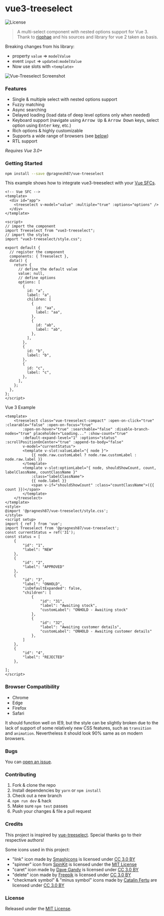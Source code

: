 # vue3-treeselect

![License](https://badgen.net/github/license/riophae/vue-treeselect)

> A multi-select component with nested options support for Vue 3. Thank to [riophae](https://github.com/riophae/vue-treeselect) and his sources and library for vue 2 taken as basis.

Breaking changes from his library:

- property `value` => `modelValue`
- event `input` => `updated:modelValue`
- Now use slots with `<template>`

![Vue-Treeselect Screenshot](https://raw.githubusercontent.com/riophae/vue-treeselect/master/screenshot.png)

### Features

- Single & multiple select with nested options support
- Fuzzy matching
- Async searching
- Delayed loading (load data of deep level options only when needed)
- Keyboard support (navigate using <kbd>Arrow Up</kbd> & <kbd>Arrow Down</kbd> keys, select option using <kbd>Enter</kbd> key, etc.)
- Rich options & highly customizable
- Supports a wide range of browsers (see [below](#browser-compatibility))
- RTL support

_Requires Vue 3.0+_

### Getting Started

```bash
npm install --save @pragnesh87/vue-treeselect
```

This example shows how to integrate vue3-treeselect with your [Vue SFCs](https://vuejs.org/v2/guide/single-file-components.html).

```vue
<!-- Vue SFC -->
<template>
  <div id="app">
    <treeselect v-model="value" :multiple="true" :options="options" />
  </div>
</template>

<script>
// import the component
import Treeselect from "vue3-treeselect";
// import the styles
import "vue3-treeselect/style.css";

export default {
  // register the component
  components: { Treeselect },
  data() {
    return {
      // define the default value
      value: null,
      // define options
      options: [
        {
          id: "a",
          label: "a",
          children: [
            {
              id: "aa",
              label: "aa",
            },
            {
              id: "ab",
              label: "ab",
            },
          ],
        },
        {
          id: "b",
          label: "b",
        },
        {
          id: "c",
          label: "c",
        },
      ],
    };
  },
};
</script>
```

Vue 3 Example

```
<template>
    <treeselect class="vue-treeselect-compact" :open-on-click="true" :clearable="false" :open-on-focus="true"
        :open-on-hover="true" :searchable="false" :disable-branch-nodes="true" placeholder="Loading..." :show-count="true"
        :default-expand-level="1" :options="status" :scrollPositionOnCenter="true" :append-to-body="false"
        v-model="currentStatus">
        <template v-slot:valueLabel="{ node }">
            {{ node.raw.customLabel ? node.raw.customLabel : node.raw.label }}
        </template>
        <template v-slot:optionLabel="{ node, shouldShowCount, count, labelClassName, countClassName }"
            :class="labelClassName">
            {{ node.label }}
            <span v-if="shouldShowCount" :class="countClassName">({{ count }})</span>
        </template>
    </treeselect>
</template>
<style>
@import '@pragnesh87/vue-treeselect/style.css';
</style>
<script setup>
import { ref } from 'vue';
import Treeselect from '@pragnesh87/vue-treeselect';
const currentStatus = ref('31');
const status = [
    {
        "id": "1",
        "label": "NEW"
    },
    {
        "id": "2",
        "label": "APPROVED"
    },
    {
        "id": "3",
        "label": "ONHOLD",
        "isDefaultExpanded": false,
        "children": [
            {
                "id": "31",
                "label": "Awaiting stock",
                "customLabel": "ONHOLD - Awaiting stock"
            },
            {
                "id": "32",
                "label": "Awaiting customer details",
                "customLabel": "ONHOLD - Awaiting customer details"
            },
        ]
    },
    {
        "id": "4",
        "label": "REJECTED"
    },

];
</script>

```

### Browser Compatibility

- Chrome
- Edge
- Firefox
- Safari

It should function well on IE9, but the style can be slightly broken due to the lack of support of some relatively new CSS features, such as `transition` and `animation`. Nevertheless it should look 90% same as on modern browsers.

### Bugs

You can [open an issue](https://github.com/megafetis/vue3-treeselect/issues/new).

### Contributing

1. Fork & clone the repo
2. Install dependencies by `yarn` or `npm install`
3. Check out a new branch
4. `npm run dev` & hack
5. Make sure `npm test` passes
6. Push your changes & file a pull request

### Credits

This project is inspired by [vue-treeselect](https://github.com/riophae/vue-treeselect).
Special thanks go to their respective authors!

Some icons used in this project:

- "link" icon made by [Smashicons](https://www.flaticon.com/authors/smashicons) is licensed under [CC 3.0 BY](https://creativecommons.org/licenses/by/3.0/)
- "spinner" icon from [SpinKit](https://github.com/tobiasahlin/SpinKit) is licensed under the [MIT License](https://github.com/tobiasahlin/SpinKit/blob/master/LICENSE)
- "caret" icon made by [Dave Gandy](https://www.flaticon.com/authors/dave-gandy) is licensed under [CC 3.0 BY](https://creativecommons.org/licenses/by/3.0/)
- "delete" icon made by [Freepik](https://www.flaticon.com/authors/freepik) is licensed under [CC 3.0 BY](https://creativecommons.org/licenses/by/3.0/)
- "checkmark symbol" & "minus symbol" icons made by [Catalin Fertu](https://www.flaticon.com/authors/catalin-fertu) are licensed under [CC 3.0 BY](https://creativecommons.org/licenses/by/3.0/)

### License

Released under the [MIT License](https://github.com/megafetis/vue3-treeselect/blob/master/LICENSE).
